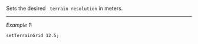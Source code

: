 Sets the desired ` terrain resolution` in meters.


---
*Example 1:*
```sqf
setTerrainGrid 12.5;
```